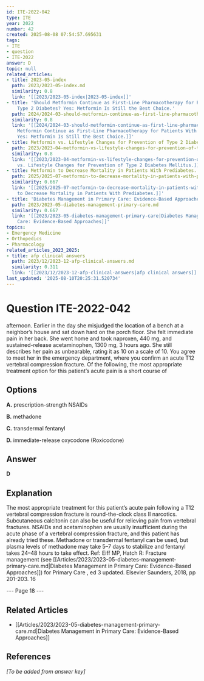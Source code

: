 ```yaml
---
id: ITE-2022-042
type: ITE
year: 2022
number: 42
created: 2025-08-08 07:54:57.695631
tags:
- ITE
- question
- ITE-2022
answer: D
topic: null
related_articles:
- title: 2023-05-index
  path: 2023/2023-05-index.md
  similarity: 0.8
  link: '[[2023/2023-05-index|2023-05-index]]'
- title: 'Should Metformin Continue as First-Line Pharmacotherapy for Patients With
    Type 2 Diabetes? Yes: Metformin Is Still the Best Choice.'
  path: 2024/2024-03-should-metformin-continue-as-first-line-pharmacotherapy-for.md
  similarity: 0.8
  link: '[[2024/2024-03-should-metformin-continue-as-first-line-pharmacotherapy-for|Should
    Metformin Continue as First-Line Pharmacotherapy for Patients With Type 2 Diabetes?
    Yes: Metformin Is Still the Best Choice.]]'
- title: Metformin vs. Lifestyle Changes for Prevention of Type 2 Diabetes Mellitus.
  path: 2023/2023-04-metformin-vs-lifestyle-changes-for-prevention-of-type-2-diab.md
  similarity: 0.8
  link: '[[2023/2023-04-metformin-vs-lifestyle-changes-for-prevention-of-type-2-diab|Metformin
    vs. Lifestyle Changes for Prevention of Type 2 Diabetes Mellitus.]]'
- title: Metformin to Decrease Mortality in Patients With Prediabetes.
  path: 2025/2025-07-metformin-to-decrease-mortality-in-patients-with-prediabetes.md
  similarity: 0.667
  link: '[[2025/2025-07-metformin-to-decrease-mortality-in-patients-with-prediabetes|Metformin
    to Decrease Mortality in Patients With Prediabetes.]]'
- title: 'Diabetes Management in Primary Care: Evidence-Based Approaches'
  path: 2023/2023-05-diabetes-management-primary-care.md
  similarity: 0.667
  link: '[[2023/2023-05-diabetes-management-primary-care|Diabetes Management in Primary
    Care: Evidence-Based Approaches]]'
topics:
- Emergency Medicine
- Orthopedics
- Pharmacology
related_articles_2023_2025:
- title: afp clinical answers
  path: 2023/12/2023-12-afp-clinical-answers.md
  similarity: 0.311
  link: '[[2023/12/2023-12-afp-clinical-answers|afp clinical answers]]'
last_updated: '2025-08-10T20:25:31.520734'
---
```


# Question ITE-2022-042

afternoon. Earlier in the day she misjudged the location of a bench at a neighbor’s house and sat down hard on the porch floor. She felt immediate pain in her back. She went home and took naproxen, 440 mg, and sustained-release acetaminophen, 1300 mg, 3 hours ago. She still describes her pain as unbearable, rating it as 10 on a scale of 10. You agree to meet her in the emergency department, where you confirm an acute T12 vertebral compression fracture. Of the following, the most appropriate treatment option for this patient’s acute pain is a short course of

## Options

**A.** prescription-strength NSAIDs

**B.** methadone

**C.** transdermal fentanyl

**D.** immediate-release oxycodone (Roxicodone)

## Answer

**D**

## Explanation

The most appropriate treatment for this patient’s acute pain following a T12 vertebral compression fracture
is round-the-clock class II narcotics. Subcutaneous calcitonin can also be useful for relieving pain from
vertebral fractures. NSAIDs and acetaminophen are usually insufficient during the acute phase of a
vertebral compression fracture, and this patient has already tried these. Methadone or transdermal fentanyl
can be used, but plasma levels of methadone may take 5–7 days to stabilize and fentanyl takes 24–48 hours
to take effect.
Ref: Eiff MP, Hatch R: Fracture management (see [[Articles/2023/2023-05-diabetes-management-primary-care.md|Diabetes Management in Primary Care: Evidence-Based Approaches]]) for Primary Care , ed 3 updated. Elsevier Saunders, 2018, pp 201-203.
16

--- Page 18 ---



## Related Articles

- [[Articles/2023/2023-05-diabetes-management-primary-care.md|Diabetes Management in Primary Care: Evidence-Based Approaches]]

## References

*[To be added from answer key]*
